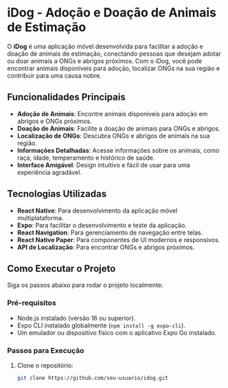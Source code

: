 # iDog - Adoção e Doação de Animais de Estimação

O **iDog** é uma aplicação móvel desenvolvida para facilitar a adoção e doação de animais de estimação, conectando pessoas que desejam adotar ou doar animais a ONGs e abrigos próximos. Com o iDog, você pode encontrar animais disponíveis para adoção, localizar ONGs na sua região e contribuir para uma causa nobre.

## Funcionalidades Principais

- **Adoção de Animais**: Encontre animais disponíveis para adoção em abrigos e ONGs próximos.
- **Doação de Animais**: Facilite a doação de animais para ONGs e abrigos.
- **Localização de ONGs**: Descubra ONGs e abrigos de animais na sua região.
- **Informações Detalhadas**: Acesse informações sobre os animais, como raça, idade, temperamento e histórico de saúde.
- **Interface Amigável**: Design intuitivo e fácil de usar para uma experiência agradável.

## Tecnologias Utilizadas

- **React Native**: Para desenvolvimento da aplicação móvel multiplataforma.
- **Expo**: Para facilitar o desenvolvimento e teste da aplicação.
- **React Navigation**: Para gerenciamento de navegação entre telas.
- **React Native Paper**: Para componentes de UI modernos e responsivos.
- **API de Localização**: Para encontrar ONGs e abrigos próximos.

## Como Executar o Projeto

Siga os passos abaixo para rodar o projeto localmente:

### Pré-requisitos

- Node.js instalado (versão 16 ou superior).
- Expo CLI instalado globalmente (`npm install -g expo-cli`).
- Um emulador ou dispositivo físico com o aplicativo Expo Go instalado.

### Passos para Execução

1. Clone o repositório:

   ```bash
   git clone https://github.com/seu-usuario/idog.git
